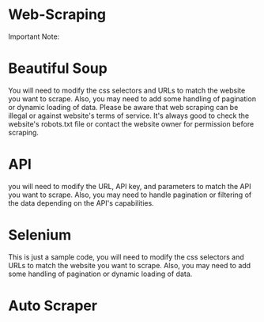 # Web-Scraping
Important Note:
# Beautiful Soup
You will need to modify the css selectors and URLs to match the website you want to scrape. Also, you may need to add some handling of pagination or dynamic loading of data.
Please be aware that web scraping can be illegal or against website's terms of service. It's always good to check the website's robots.txt file or contact the website owner for permission before scraping.
# API
you will need to modify the URL, API key, and parameters to match the API you want to scrape. Also, you may need to handle pagination or filtering of the data depending on the API's capabilities.
# Selenium
This is just a sample code, you will need to modify the css selectors and URLs to match the website you want to scrape. Also, you may need to add some handling of pagination or dynamic loading of data.
# Auto Scraper
